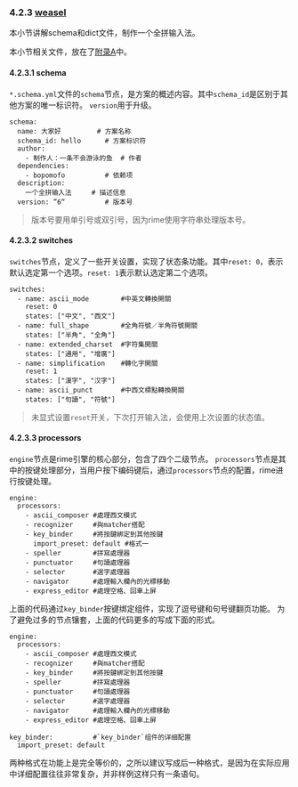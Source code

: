 ### 4.2.3 [weasel](https://github.com/ChineseInputMethod/weasel/blob/master/doc/4.2%20customization/4.2.3%20weasel/schema.md)

本小节讲解schema和dict文件，制作一个全拼输入法。

本小节相关文件，放在了[附录A](https://github.com/ChineseInputMethod/weasel/tree/master/doc/appendix/hello)中。

#### 4.2.3.1 schema

`*.schema.yml`文件的`schema`节点，是方案的概述内容。其中`schema_id`是区别于其他方案的唯一标识符。
`version`用于升级。

```
schema:
  name: 大家好			# 方案名称
  schema_id: hello		# 方案标识符
  author:
    - 制作人：一条不会游泳的鱼	# 作者
  dependencies:
    - bopomofo			# 依赖项
  description: 
    一个全拼输入法		# 描述信息
  version: ”6“			# 版本号
```

>版本号要用单引号或双引号，因为rime使用字符串处理版本号。

#### 4.2.3.2 switches

`switches`节点，定义了一些开关设置，实现了状态条功能。其中`reset: 0`，表示默认选定第一个选项。`reset: 1`表示默认选定第二个选项。

```
switches:
  - name: ascii_mode        #中英文轉換開關
    reset: 0
    states: ["中文", "西文"]
  - name: full_shape        #全角符號／半角符號開關
    states: ["半角", "全角"]
  - name: extended_charset  #字符集開關
    states: ["通用", "增廣"]
  - name: simplification    #轉化字開關
    reset: 1
    states: ["漢字", "汉字"]
  - name: ascii_punct       #中西文標點轉換開關
    states: ["句讀", "符號"]
```

>未显式设置`reset`开关，下次打开输入法，会使用上次设置的状态值。

#### 4.2.3.3 processors

`engine`节点是rime引擎的核心部分，包含了四个二级节点。
`processors`节点是其中的按键处理部分，当用户按下编码键后，通过`processors`节点的配置，rime进行按键处理。

```
engine:
  processors:
    - ascii_composer #處理西文模式
    - recognizer     #與matcher搭配
    - key_binder     #將按鍵綁定到其他按鍵
      import_preset: default #格式一
    - speller        #拼寫處理器
    - punctuator     #句讀處理器
    - selector       #選字處理器
    - navigator      #處理輸入欄內的光標移動
    - express_editor #處理空格、回車上屏
```

上面的代码通过`key_binder`按键绑定组件，实现了逗号键和句号键翻页功能。
为了避免过多的节点镶套，上面的代码更多的写成下面的形式。

```
engine:
  processors:
    - ascii_composer #處理西文模式
    - recognizer     #與matcher搭配
    - key_binder     #將按鍵綁定到其他按鍵
    - speller        #拼寫處理器
    - punctuator     #句讀處理器
    - selector       #選字處理器
    - navigator      #處理輸入欄內的光標移動
    - express_editor #處理空格、回車上屏

key_binder:          #`key_binder`组件的详细配置
  import_preset: default
```

两种格式在功能上是完全等价的，之所以建议写成后一种格式，是因为在实际应用中详细配置往往非常复杂，并非样例这样只有一条语句。
